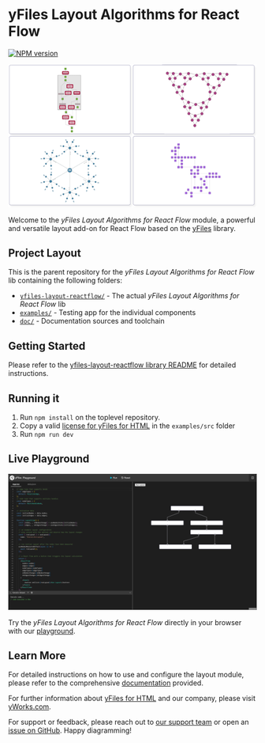 # yFiles Layout Algorithms for React Flow

[![NPM version](https://img.shields.io/npm/v/@yworks/yfiles-layout-reactflow?style=flat)](https://www.npmjs.org/package/@yworks/yfiles-layout-reactflow)

![Welcome playground](https://raw.githubusercontent.com/yWorks/yfiles-layout-reactflow/main/assets/yfiles-layouts-react-flow-hero-image.png)

Welcome to the *yFiles Layout Algorithms for React Flow* module, a powerful and versatile layout add-on for React Flow based on the [yFiles](https://www.yworks.com/yfiles-overview) library.

## Project Layout

This is the parent repository for the *yFiles Layout Algorithms for React Flow* lib containing the following folders:

* [`yfiles-layout-reactflow/`](yfiles-layout-reactflow) - The actual *yFiles Layout Algorithms for React Flow* lib
* [`examples/`](examples) - Testing app for the individual components
* [`doc/`](doc) - Documentation sources and toolchain

## Getting Started

Please refer to the [yfiles-layout-reactflow library README](yfiles-layout-reactflow/README.md) for detailed instructions.

## Running it

1. Run `npm install` on the toplevel repository.
2. Copy a valid [license for yFiles for HTML](https://www.yworks.com/products/yfiles-for-html) in the `examples/src` folder
3. Run `npm run dev`


## Live Playground

[![Live Playground](https://raw.githubusercontent.com/yWorks/yfiles-layout-reactflow/main/assets/welcome-playground.png)](https://docs.yworks.com/yfiles-layout-reactflow/introduction/welcome)

Try the *yFiles Layout Algorithms for React Flow* directly in your browser with our [playground](https://docs.yworks.com/yfiles-layout-reactflow/introduction/welcome).

## Learn More

For detailed instructions on how to use and configure the layout module, please refer to the comprehensive [documentation](https://docs.yworks.com/yfiles-layout-reactflow/introduction/welcome) provided.

For further information about [yFiles for HTML](https://www.yworks.com/yfiles-overview) and our company, please visit [yWorks.com](https://www.yworks.com).

For support or feedback, please reach out to [our support team](https://www.yworks.com/contact) or open an [issue on GitHub](https://github.com/yWorks/yfiles-layout-reactflow/issues). Happy diagramming!
